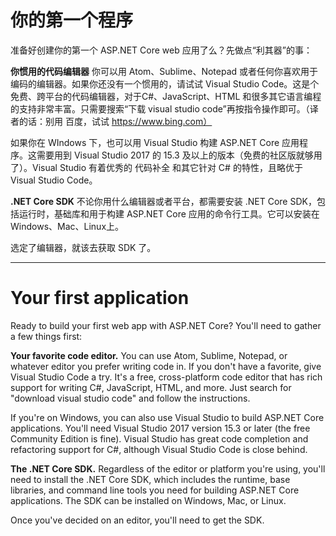 # 你的第一个程序

准备好创建你的第一个 ASP.NET Core web 应用了么？先做点“利其器”的事：

**你惯用的代码编辑器** 你可以用 Atom、Sublime、Notepad 或者任何你喜欢用于编码的编辑器。如果你还没有一个惯用的，请试试 Visual Studio Code。这是个免费、跨平台的代码编辑器，对于C#、JavaScript、HTML 和很多其它语言编程的支持非常丰富。只需要搜索“下载 visual studio code”再按指令操作即可。（译者的话：别用 百度，试试 https://www.bing.com）

如果你在 WIndows 下，也可以用 Visual Studio 构建 ASP.NET Core 应用程序。这需要用到 Visual Studio 2017 的 15.3 及以上的版本（免费的社区版就够用了）。Visual Studio 有着优秀的 代码补全 和其它针对 C# 的特性，且略优于 Visual Studio Code。

**.NET Core SDK** 不论你用什么编辑器或者平台，都需要安装 .NET Core SDK，包括运行时，基础库和用于构建 ASP.NET Core 应用的命令行工具。它可以安装在 Windows、Mac、Linux上。

选定了编辑器，就该去获取 SDK 了。

---

# Your first application
Ready to build your first web app with ASP.NET Core? You'll need to gather a few things first:

**Your favorite code editor.** You can use Atom, Sublime, Notepad, or whatever editor you prefer writing code in. If you don't have a favorite, give Visual Studio Code a try. It's a free, cross-platform code editor that has rich support for writing C#, JavaScript, HTML, and more. Just search for "download visual studio code" and follow the instructions.

If you're on Windows, you can also use Visual Studio to build ASP.NET Core applications. You'll need Visual Studio 2017 version 15.3 or later (the free Community Edition is fine). Visual Studio has great code completion and refactoring support for C#, although Visual Studio Code is close behind.

**The .NET Core SDK.** Regardless of the editor or platform you're using, you'll need to install the .NET Core SDK, which includes the runtime, base libraries, and command line tools you need for building ASP.NET Core applications. The SDK can be installed on Windows, Mac, or Linux.

Once you've decided on an editor, you'll need to get the SDK.
